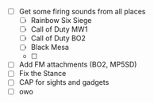 -[ ] Get some firing sounds from all places
	-[ ] Rainbow Six Siege
	-[ ] Call of Duty MW1
	-[ ] Call of Duty BO2
	-[ ] Black Mesa
	-[ ] 
-[ ] Add FM attachments (BO2, MP5SD)
-[ ] Fix the Stance
-[ ] CAP for sights and gadgets
-[ ] owo
